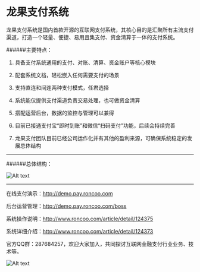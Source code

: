 # 龙果支付系统

龙果支付系统是国内首款开源的互联网支付系统，其核心目的是汇聚所有主流支付渠道，打造一个轻量、便捷、易用且集支付、资金清算于一体的支付系统。

######主要特点：

1. 具备支付系统通用的支付、对账、清算、资金账户等核心模块

2. 配套系统文档，轻松嵌入任何需要支付的场景

3. 支持直连和间连两种支付模式，任君选择

4. 系统能仅提供支付渠道负责交易处理，也可做资金清算

5. 搭配运营后台，数据的监控与管理可以兼得

6. 目前已接通支付宝“即时到账”和微信“扫码支付”功能，后续会持续完善

7. 龙果支付团队目前已经公司运作化并有其他的盈利来源，可确保系统稳定的发展总体结构

----------------------------------------------------------------------------------

######总体结构：

![Alt text](http://static.roncoo.com/images/SNSemEDWzTrEByywDhEMS6eb3CNi5ipM.png)

---------

在线支付演示：http://demo.pay.roncoo.com

后台运营管理：http://demo.pay.roncoo.com/boss

系统操作说明：http://www.roncoo.com/article/detail/124375

系统详细介绍：http://www.roncoo.com/article/detail/124373

官方QQ群：287684257，欢迎大家加入，共同探讨互联网金融支付行业业务、技术等。

![Alt text](http://static.roncoo.com/images/kbSMH3b3p8XwE6CbjSeHbjMK25JYNYRX.png)

 




 

